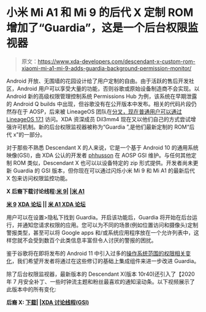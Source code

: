 # 小米 Mi A1 和 Mi 9 的后代 X 定制 ROM 增加了“Guardia”，这是一个后台权限监视器

> 原文：<https://www.xda-developers.com/descendant-x-custom-rom-xiaomi-mi-a1-mi-9-adds-guardia-background-permission-monitor/>

Android 开放、无围墙的花园设计给了用户定制的自由。由于活跃的售后开发社区，Android 用户可以享受大量的功能，否则谷歌或原始设备制造商不会实现。以 Android 新的高级权限管理控制系统 Permissions Hub 为例，该系统在早期泄露的 Android Q builds 中出现，但谷歌没有在公开版本中发布。相关的代码片段仍然存在于 AOSP，后来被 LineageOS 团队在[分叉，现在普通用户可以通过](https://www.xda-developers.com/lineageos-dropping-superuser-addonsu-implementation-favor-magisk-manager/) [LineageOS 17.1](https://www.xda-developers.com/lineageos-17-1-android-10-officially-available/) 访问。XDA 资深成员 Dil3mm4 现在又以他们自己的方式尝试增强许可机制。新的后台权限监视器被称为“Guardia ”,是他们最新定制的 ROM“后代 x”的一部分。

对于那些不熟悉 Descendant X 的人来说，它是一个基于 Android 10 的通用系统映像(GSI)，由 XDA 公认的开发者 [phhusson](https://forum.xda-developers.com/member.php?u=1915408) 在 AOSP GSI 维护。与任何其他定制 ROM 类似，Descendant X 也可以以设备特定的 zip 形式提供。开发者尚未更新 Guardia 的 GSI 版本，但你现在可以通过闪烁小米 Mi 9 和 Mi A1 的最新后代 X 包来访问权限监控功能。

**X 后裔下载讨论线程:[米 9](https://forum.xda-developers.com/Mi-9/development/cepheus-descendant-x-android-ver-10r32-t4062951/)| |[米 A1](https://forum.xda-developers.com/mi-a1/development/tissot-descendant-x-android-ver-10r32-t4062959/)**

**[米 9](https://forum.xda-developers.com/Mi-9) [XDA 论坛](https://forum.xda-developers.com/Mi-9) || [米 A1 XDA 论坛](https://forum.xda-developers.com/mi-a1)**

用户可以在设置>隐私下找到 Guardia。开启该功能后，Guardia 将开始在后台运行，并通知您请求权限的应用。您可以为不同的场景(例如位置访问和摄像头)定制警报类型，甚至可以将 Google apps 和/或系统应用程序放在一个允许列表中，这样您就不会受到数百个此类信息丰富但令人讨厌的警报的困扰。

鉴于谷歌将在即将发布的 Android 11 中引入过多的[操作系统范围的权限相关变化](https://www.xda-developers.com/android-11-beta-1-update-live-google-pixel-2-3-3a-4-xl-device-controls-api-quick-settings-media-controls/)，我们希望开发者将通过在这些修订的基础上集成组件来进一步改进 Guardia。

除了后台权限监视器，最新版本的 Descendant X(版本 10r40)还引入了【2020 年 7 月安全补丁、一些时钟流主题和粉丝最喜欢的通知滚动条。以下视频展示了此版本中的所有变化:

**后裔 X: [下载](https://downloads.descendant.me/)| |[XDA 讨论线程(GSI)](https://forum.xda-developers.com/project-treble/trebleenabled-device-development/arm64-ab-descendant-x-android-ver-10r32-t4064891)**